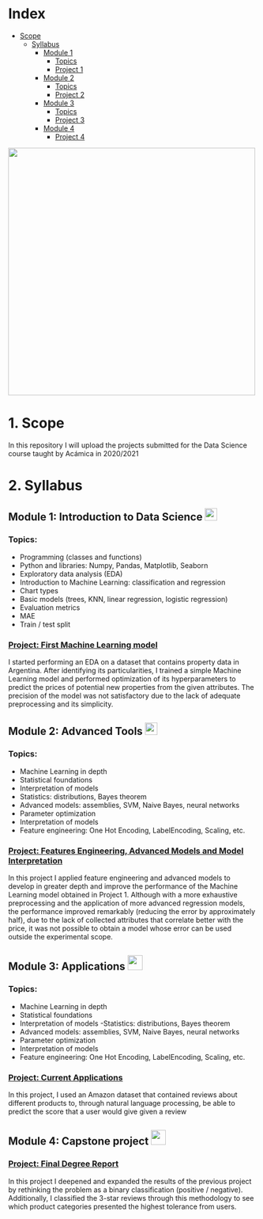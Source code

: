 # Index

- [Scope](#1-scope)
  - [Syllabus](#2-syllabus)
    - [Module 1](#module-1-introduction-to-data-science-)
      - [Topics](#topics)
      - [Project 1](#project-first-machine-learning-model-passed-)
    - [Module 2](#module-2-advanced-tools-)
      - [Topics](#topics-1)
      - [Project 2](#project-features-engineering-advanced-models-and-model-interpretation-passed-)
    - [Module 3](#module-3-applications-)
      - [Topics](#topics-2)
      - [Project 3](#project-current-applications-passed-)
    - [Module 4](#module-4-capstone-project-)
      - [Project 4](#project-final-degree-report-passed-)

<img src="https://d92mrp7hetgfk.cloudfront.net/images/sites/misc/Acamica/original.png" width="500">

# 1. Scope

In this repository I will upload the projects submitted for the Data Science course taught by Acámica in 2020/2021

# 2. Syllabus

## Module 1: Introduction to Data Science <img src = "https://static.thenounproject.com/png/2245695-200.png" width = "25">

### Topics:
- Programming (classes and functions)
- Python and libraries: Numpy, Pandas, Matplotlib, Seaborn
- Exploratory data analysis (EDA)
- Introduction to Machine Learning: classification and regression
- Chart types
- Basic models (trees, KNN, linear regression, logistic regression)
- Evaluation metrics
- MAE
- Train / test split

### [Project: First Machine Learning model](https://github.com/gpozzi/machine-learning/tree/master/Project%2001)
I started performing an EDA on a dataset that contains property data in Argentina. After identifying its particularities, I trained a simple Machine Learning model and performed optimization of its hyperparameters to predict the prices of potential new properties from the given attributes. The precision of the model was not satisfactory due to the lack of adequate preprocessing and its simplicity.

## Module 2: Advanced Tools <img src = "https://static.thenounproject.com/png/788416-200.png" width = "25">

### Topics:
- Machine Learning in depth
- Statistical foundations
- Interpretation of models
- Statistics: distributions, Bayes theorem
- Advanced models: assemblies, SVM, Naive Bayes, neural networks
- Parameter optimization
- Interpretation of models
- Feature engineering: One Hot Encoding, LabelEncoding, Scaling, etc.

### [Project: Features Engineering, Advanced Models and Model Interpretation](https://github.com/gpozzi/machine-learning/tree/master/Project%2002)

In this project I applied feature engineering and advanced models to develop in greater depth and improve the performance of the Machine Learning model obtained in Project 1. Although with a more exhaustive preprocessing and the application of more advanced regression models, the performance improved remarkably (reducing the error by approximately half), due to the lack of collected attributes that correlate better with the price, it was not possible to obtain a model whose error can be used outside the experimental scope.

## Module 3: Applications <img src = "https://static.thenounproject.com/png/2985136-200.png" width = "30">
### Topics:
- Machine Learning in depth
- Statistical foundations
- Interpretation of models
-Statistics: distributions, Bayes theorem
- Advanced models: assemblies, SVM, Naive Bayes, neural networks
- Parameter optimization
- Interpretation of models
- Feature engineering: One Hot Encoding, LabelEncoding, Scaling, etc.

### [Project: Current Applications](https://github.com/gpozzi/machine-learning/tree/master/Project%2003)
In this project, I used an Amazon dataset that contained reviews about different products to, through natural language processing, be able to predict the score that a user would give given a review

## Module 4: Capstone project <img src = "https://cdn2.iconfinder.com/data/icons/ios-7-icons/50/finish_flag-512.png" width = "30">
### [Project: Final Degree Report](https://github.com/gpozzi/machine-learning/tree/master/Project%2004)
In this project I deepened and expanded the results of the previous project by rethinking the problem as a binary classification (positive / negative). Additionally, I classified the 3-star reviews through this methodology to see which product categories presented the highest tolerance from users.
